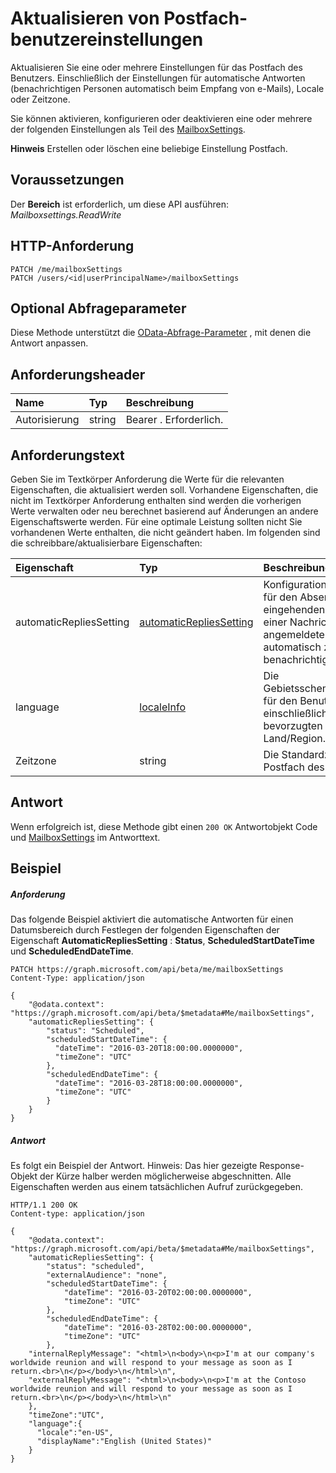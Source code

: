 # <a name="update-user-mailbox-settings"></a>Aktualisieren von Postfach-benutzereinstellungen

Aktualisieren Sie eine oder mehrere Einstellungen für das Postfach des Benutzers. Einschließlich der Einstellungen für automatische Antworten (benachrichtigen Personen automatisch beim Empfang von e-Mails), Locale oder Zeitzone.

Sie können aktivieren, konfigurieren oder deaktivieren eine oder mehrere der folgenden Einstellungen als Teil des [MailboxSettings](../resources/mailboxsettings.md).

**Hinweis** Erstellen oder löschen eine beliebige Einstellung Postfach.

## <a name="prerequisites"></a>Voraussetzungen
Der **Bereich** ist erforderlich, um diese API ausführen: *Mailboxsettings.ReadWrite*  
## <a name="http-request"></a>HTTP-Anforderung
<!-- { "blockType": "ignored" } -->
```http
PATCH /me/mailboxSettings
PATCH /users/<id|userPrincipalName>/mailboxSettings
```
## <a name="optional-query-parameters"></a>Optional Abfrageparameter
Diese Methode unterstützt die [OData-Abfrage-Parameter](http://graph.microsoft.io/docs/overview/query_parameters) , mit denen die Antwort anpassen.
## <a name="request-headers"></a>Anforderungsheader
| Name       | Typ | Beschreibung|
|:-----------|:------|:----------|
| Autorisierung  | string  | Bearer <token>. Erforderlich. |

## <a name="request-body"></a>Anforderungstext
Geben Sie im Textkörper Anforderung die Werte für die relevanten Eigenschaften, die aktualisiert werden soll. Vorhandene Eigenschaften, die nicht im Textkörper Anforderung enthalten sind werden die vorherigen Werte verwalten oder neu berechnet basierend auf Änderungen an andere Eigenschaftswerte werden. Für eine optimale Leistung sollten nicht Sie vorhandenen Werte enthalten, die nicht geändert haben. Im folgenden sind die schreibbare/aktualisierbare Eigenschaften:

| Eigenschaft     | Typ   |Beschreibung|
|:---------------|:--------|:----------|
|automaticRepliesSetting|[automaticRepliesSetting](../resources/automaticrepliessetting.md)|Konfigurationseinstellungen für den Absender einer eingehenden e-Mail mit einer Nachricht vom angemeldeten Benutzer automatisch zu benachrichtigen.|
|language|[localeInfo](../resources/localeinfo.md)|Die Gebietsschemainformationen für den Benutzer, einschließlich der bevorzugten Sprache und Land/Region.|
|Zeitzone|string|Die Standardzeitzone für das Postfach des Benutzers.|

## <a name="response"></a>Antwort
Wenn erfolgreich ist, diese Methode gibt einen `200 OK` Antwortobjekt Code und [MailboxSettings](../resources/mailboxSettings.md) im Antworttext.
## <a name="example"></a>Beispiel
##### <a name="request"></a>Anforderung
Das folgende Beispiel aktiviert die automatische Antworten für einen Datumsbereich durch Festlegen der folgenden Eigenschaften der Eigenschaft **AutomaticRepliesSetting** : **Status**, **ScheduledStartDateTime** und **ScheduledEndDateTime**.

<!-- {
  "blockType": "request",
  "name": "update_mailboxsettings"
}-->
```http
PATCH https://graph.microsoft.com/api/beta/me/mailboxSettings
Content-Type: application/json

{
    "@odata.context": "https://graph.microsoft.com/api/beta/$metadata#Me/mailboxSettings",
    "automaticRepliesSetting": {
        "status": "Scheduled",
        "scheduledStartDateTime": {
          "dateTime": "2016-03-20T18:00:00.0000000",
          "timeZone": "UTC"
        },
        "scheduledEndDateTime": {
          "dateTime": "2016-03-28T18:00:00.0000000",
          "timeZone": "UTC"
        }
    }
}
```
##### <a name="response"></a>Antwort
Es folgt ein Beispiel der Antwort. Hinweis: Das hier gezeigte Response-Objekt der Kürze halber werden möglicherweise abgeschnitten. Alle Eigenschaften werden aus einem tatsächlichen Aufruf zurückgegeben.
<!-- {
  "blockType": "response",
  "truncated": true,
  "@odata.type": "microsoft.graph.mailboxSettings"
} -->
```http
HTTP/1.1 200 OK
Content-type: application/json

{
    "@odata.context": "https://graph.microsoft.com/api/beta/$metadata#Me/mailboxSettings",
    "automaticRepliesSetting": {
        "status": "scheduled",
        "externalAudience": "none",
        "scheduledStartDateTime": {
            "dateTime": "2016-03-20T02:00:00.0000000",
            "timeZone": "UTC"
        },
        "scheduledEndDateTime": {
            "dateTime": "2016-03-28T02:00:00.0000000",
            "timeZone": "UTC"
        },
    "internalReplyMessage": "<html>\n<body>\n<p>I'm at our company's worldwide reunion and will respond to your message as soon as I return.<br>\n</p></body>\n</html>\n",
    "externalReplyMessage": "<html>\n<body>\n<p>I'm at the Contoso worldwide reunion and will respond to your message as soon as I return.<br>\n</p></body>\n</html>\n"
    },
    "timeZone":"UTC",
    "language":{
      "locale":"en-US",
      "displayName":"English (United States)"
    }
}
```

<!-- uuid: 8fcb5dbc-d5aa-4681-8e31-b001d5168d79
2015-10-25 14:57:30 UTC -->
<!-- {
  "type": "#page.annotation",
  "description": "Get automatic reply settings",
  "keywords": "",
  "section": "documentation",
  "tocPath": ""
}-->